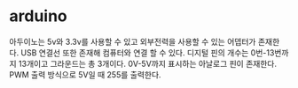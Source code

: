 # arduino
아두이노는 5v와 3.3v를 사용할 수 있고 외부전력을 사용할 수 있는 어뎁터가 존재한다.
USB 연결선 또한 존재해 컴퓨터와 연결 할 수 있다. 
디지털 핀의 개수는 0번-13번까지 13개이고 그라운드는 총 3개이다.
0V-5V까지 표시하는 아날로그 핀이 존재한다. 
PWM 출력 방식으로 5V일 때 255를 출력한다.
